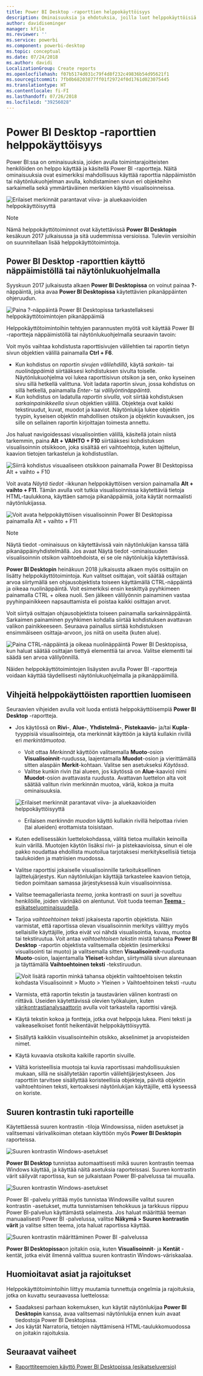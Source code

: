 ```yaml
---
title: Power BI Desktop -raporttien helppokäyttöisyys
description: Ominaisuuksia ja ehdotuksia, joilla luot helppokäyttöisiä Power BI Desktop -raportteja
author: davidiseminger
manager: kfile
ms.reviewer: ''
ms.service: powerbi
ms.component: powerbi-desktop
ms.topic: conceptual
ms.date: 07/24/2018
ms.author: davidi
LocalizationGroup: Create reports
ms.openlocfilehash: f07b5174d031c79f4d8f232c49836b54d95621f1
ms.sourcegitcommit: 7fb0b68203877ff01f29724f0d1761d023075445
ms.translationtype: HT
ms.contentlocale: fi-FI
ms.lasthandoff: 07/26/2018
ms.locfileid: "39256028"
---
```

# <a name="accessibility-in-power-bi-desktop-reports"></a>Power BI Desktop -raporttien helppokäyttöisyys
Power BI:ssa on ominaisuuksia, joiden avulla toimintarajoitteisten henkilöiden on helppo käyttää ja käsitellä Power BI -raportteja. Näitä ominaisuuksia ovat esimerkiksi mahdollisuus käyttää raporttia näppäimistön tai näytönlukuohjelman avulla, kohdistaminen sivun eri objekteihin sarkaimella sekä ymmärtäväinen merkkien käyttö visualisoinneissa.

![Erilaiset merkinnät parantavat viiva- ja aluekaavioiden helppokäyttöisyyttä](media/desktop-accessibility/accessibility_01.png)

> [!NOTE]
> Nämä helppokäyttötoiminnot ovat käytettävissä **Power BI Desktopin** kesäkuun 2017 julkaisussa ja sitä uudemmissa versioissa. Tuleviin versioihin on suunnitellaan lisää helppokäyttötoimintoja.
> 
> 

## <a name="consuming-a-power-bi-desktop-report-with-a-keyboard-or-screen-reader"></a>Power BI Desktop -raporttien käyttö näppäimistöllä tai näytönlukuohjelmalla
Syyskuun 2017 julkaisusta alkaen **Power BI Desktopissa** on voinut painaa **?**-näppäintä, joka avaa **Power BI Desktopissa** käytettävien pikanäppäinten ohjeruudun.

![Paina ?-näppäintä Power BI Desktopissa tarkastellaksesi helppokäyttötoimintojen pikanäppäimiä](media/desktop-accessibility/accessibility_03.png)

Helppokäyttötoimintoihin tehtyjen parannusten myötä voit käyttää Power BI -raportteja näppäimistöllä tai näytönlukuohjelmalla seuraavin tavoin:

Voit myös vaihtaa kohdistusta raporttisivujen välilehtien tai raportin tietyn sivun objektien välillä painamalla **Ctrl + F6**.

* Kun kohdistus on *raportin sivujen välilehdillä*, käytä *sarkain*- tai *nuolinäppäimiä* siirtääksesi kohdistuksen sivulta toiselle. Näytönlukuohjelma voi lukea raporttisivun otsikon ja sen, onko kyseinen sivu sillä hetkellä valittuna. Voit ladata raportin sivun, jossa kohdistus on sillä hetkellä, painamalla *Enter*- tai *välilyöntinäppäintä*.
* Kun kohdistus on ladatulla *raportin sivulla*, voit siirtää kohdistuksen *sarkainpainikkeella* sivun objektien välillä. Objekteja ovat kaikki tekstiruudut, kuvat, muodot ja kaaviot. Näytönlukija lukee objektin tyypin, kyseisen objektin mahdollisen otsikon ja objektin kuvauksen, jos sille on sellainen raportin kirjoittajan toimesta annettu. 

Jos haluat navigoidessasi visualisointien välillä, käsitellä jotain niistä tarkemmin, paina **Alt + VAIHTO + F10** siirtääksesi kohdistuksen visualisoinnin otsikkoon, joka sisältää eri vaihtoehtoja, kuten lajittelun, kaavion tietojen tarkastelun ja kohdistustilan. 

![Siirrä kohdistus visuaaliseen otsikkoon painamalla Power BI Desktopissa Alt + vaihto + F10](media/desktop-accessibility/accessibility_08.png)

Voit avata *Näytä tiedot* -ikkunan helppokäyttöisen version painamalla **Alt + vaihto + F11**. Tämän avulla voit tutkia visualisoinnissa käytettäviä tietoja HTML-taulukkona, käyttäen samoja pikanäppäimiä, joita käytät normaalisti näytönlukijassa. 

![Voit avata helppokäyttöisen visualisoinnin Power BI Desktopissa painamalla Alt + vaihto + F11](media/desktop-accessibility/accessibility_04.png)

> [!NOTE]
> Näytä tiedot -ominaisuus on käytettävissä vain näytönlukijan kanssa tällä pikanäppäinyhdistelmällä. Jos avaat Näytä tiedot -ominaisuuden visualisoinnin otsikon vaihtoehdoista, ei se ole näytönlukija käytettävissä.

**Power BI Desktopin** heinäkuun 2018 julkaisusta alkaen myös osittajiin on lisätty helppokäyttötoimintoja. Kun valitset osittajan, voit säätää osittajan arvoa siirtymällä sen ohjausobjektista toiseen käyttämällä CTRL-näppäintä ja oikeaa nuolinäppäintä. Voit esimerkiksi ensin keskittyä pyyhkimeen painamalla CTRL + oikea nuoli. Sen jälkeen välilyönnin painaminen vastaa pyyhinpainikkeen napsauttamista eli poistaa kaikki osittajan arvot. 

Voit siirtyä osittajan ohjausobjektista toiseen painamalla sarkainnäppäintä. Sarkaimen painaminen pyyhkimen kohdalla siirtää kohdistuksen avattavan valikon painikkeeseen. Seuraava painallus siirtää kohdistuksen ensimmäiseen osittaja-arvoon, jos niitä on useita (kuten alue). 

![Paina CTRL-näppäintä ja oikeaa nuolinäppäintä Power BI Desktopissa, kun haluat säätää osittajan tiettyä elementtiä tai arvoa. Valitse elementti tai säädä sen arvoa välilyönnillä.](media/desktop-accessibility/accessibility_07.png)

Näiden helppokäyttötoimintojen lisäysten avulla Power BI -raportteja voidaan käyttää täydellisesti näytönlukuohjelmalla ja pikanäppäimillä.

## <a name="tips-for-creating-accessible-reports"></a>Vihjeitä helppokäyttöisten raporttien luomiseen
Seuraavien vihjeiden avulla voit luoda entistä helppokäyttöisempiä **Power BI Desktop** -raportteja.

* Jos käytössä on **Rivi-**, **Alue-**, **Yhdistelmä-**, **Pistekaavio-** ja/tai **Kupla**-tyyppisiä visualisointeja, ota merkinnät käyttöön ja käytä kullakin rivillä eri *merkintämuotoa*.
  
  * Voit ottaa *Merkinnät* käyttöön valitsemalla **Muoto**-osion **Visualisoinnit**-ruudussa, laajentamalla **Muodot**-osion ja vierittämällä sitten alaspäin **Merkit**-kohtaan. Valitse sen asetukseksi *Käytössä*.
  * Valitse kunkin rivin (tai alueen, jos käytössä on **Alue**-kaavio) nimi **Muodot**-osion avattavasta ruudusta. Avattavan luettelon alta voit säätää valitun rivin merkinnän muotoa, väriä, kokoa ja muita ominaisuuksia.
  
  ![Erilaiset merkinnät parantavat viiva- ja aluekaavioiden helppokäyttöisyyttä](media/desktop-accessibility/accessibility_01.png)
  
  * Erilaisen *merkinnän muodon* käyttö kullakin rivillä helpottaa rivien (tai alueiden) erottamista toisistaan.
* Kuten edellisessäkin luettelokohdassa, välitä tietoa muillakin keinoilla kuin värillä. Muotojen käytön lisäksi rivi- ja pistekaavioissa, sinun ei ole pakko noudattaa ehdollista muotoilua tarjotaksesi merkityksellisiä tietoja taulukoiden ja matriisien muodossa. 
* Valitse raporttisi jokaiselle visualisoinnille tarkoituksellinen lajittelujärjestys. Kun näytönlukijan käyttäjä tarkastelee kaavion tietoja, tiedon poimitaan samassa järjestyksessä kuin visualisoinnissa.
* Valitse teemagalleriasta *teema*, jonka kontrasti on suuri ja soveltuu henkilöille, joiden värinäkö on alentunut. Voit tuoda teeman [**Teema** -esikatseluominaisuudella](desktop-report-themes.md).
* Tarjoa *vaihtoehtoinen teksti* jokaisesta raportin objektista. Näin varmistat, että raportissa olevan visualisoinnin merkitys välittyy myös sellaisille käyttäjille, jotka eivät voi nähdä visualisointia, kuvaa, muotoa tai tekstiruutua. Voit antaa *vaihtoehtoisen tekstin* mistä tahansa **Power BI Desktop** -raportin objektista valitsemalla objektin (esimerkiksi visualisointi tai muoto) ja valitsemalla sitten **Visualisoinnit**-ruudusta **Muoto**-osion, laajentamalla **Yleiset**-kohdan, siirtymällä sivun alareunaan ja täyttämällä **Vaihtoehtoinen teksti** -tekstiruudun.
  
  ![Voit lisätä raportin minkä tahansa objektin vaihtoehtoisen tekstin kohdasta Visualisoinnit > Muoto > Yleinen > Vaihtoehtoinen teksti -ruutu](media/desktop-accessibility/accessibility_02.png)
* Varmista, että raportin tekstin ja taustavärien välinen kontrasti on riittävä. Useiden käytettävissä olevien työkalujen, kuten [värikontrastianalysaattorin](https://developer.paciellogroup.com/resources/contrastanalyser/) avulla voit tarkastella raporttisi värejä. 
* Käytä tekstin kokoa ja fontteja, jotka ovat helppoja lukea. Pieni teksti ja vaikeaselkoiset fontit heikentävät helppokäyttöisyyttä.
* Sisällytä kaikkiin visualisointeihin otsikko, akselinimet ja arvopisteiden nimet.
* Käytä kuvaavia otsikoita kaikille raportin sivuille.
* Vältä koristeellisia muotoja tai kuvia raportissasi mahdollisuuksien mukaan, sillä ne sisällytetään raportin välilehtijärjestykseen. Jos raporttiin tarvitsee sisällyttää koristeellisia objekteja, päivitä objektin vaihtoehtoinen teksti, kertoaksesi näytönlukijan käyttäjille, että kyseessä on koriste.

## <a name="high-contrast-support-for-reports"></a>Suuren kontrastin tuki raporteille

Käytettäessä suuren kontrastin -tiloja Windowsissa, niiden asetukset ja valitsemasi värivalikoiman otetaan käyttöön myös **Power BI Desktopin** raporteissa. 

![Suuren kontrastin Windows-asetukset](media/desktop-accessibility/accessibility_05.png)

**Power BI Desktop** tunnistaa automaattisesti mikä suuren kontrastin teemaa Windows käyttää, ja käyttää näitä asetuksia raporteissasi. Suuren kontrastin värit säilyvät raportissa, kun se julkaistaan Power BI-palvelussa tai muualla.

![Suuren kontrastin Windows-asetukset](media/desktop-accessibility/accessibility_05b.png)

Power BI -palvelu yrittää myös tunnistaa Windowsille valitut suuren kontrastin -asetukset, mutta tunnistamisen tehokkuus ja tarkkuus riippuu Power BI-palvelun käyttämästä selaimesta. Jos haluat määrittää teeman manuaalisesti Power BI -palvelussa, valitse **Näkymä > Suuren kontrastin värit** ja valitse sitten teema, jota haluat raportissa käyttää.

![Suuren kontrastin määrittäminen Power BI -palvelussa](media/desktop-accessibility/accessibility_06.png)

**Power BI Desktopissa**on joitakin osia, kuten **Visualisoinnit**- ja **Kentät** -kentät, jotka eivät ilmennä valittua suuren kontrastin Windows-väriskaalaa.


## <a name="considerations-and-limitations"></a>Huomioitavat asiat ja rajoitukset
Helppokäyttötoimintoihin liittyy muutamia tunnettuja ongelmia ja rajoituksia, jotka on kuvattu seuraavassa luettelossa:

* Saadaksesi parhaan kokemuksen, kun käytät näytönlukijaa **Power BI Desktopin** kanssa, avaa valitsemasi näytönlukija ennen kuin avaat tiedostoja Power BI Desktopissa.
* Jos käytät Narratoria, tietojen näyttämisenä HTML-taulukkomuodossa on joitakin rajoituksia.

## <a name="next-steps"></a>Seuraavat vaiheet
* [Raporttiteemojen käyttö Power BI Desktopissa (esikatseluversio)](desktop-report-themes.md)

